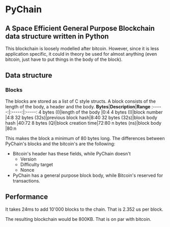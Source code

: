 # PyChain

## A Space Efficient General Purpose Blockchain data structure written in Python

This blockchain is loosely modelled after bitcoin. However, since it is less application specific, it could in theory be used for almost anything (even bitcoin, just have to put things in the body of the block).

## Data structure

### Blocks
The blocks are stored as a list of C style structs. A block consists of the length of the body, a header and the body.
**Bytes**|**Description**|**Range**
:-----:|:-----:|:-----:
4 bytes (I)|length of the body |0:4
4 bytes (I)|block number |4:8
32 bytes (32s)|previous block hash|8:40
32 bytes (32s)|block body hash |40:72
8 bytes (Q)|block creation time|72:80
n bytes (ns)|block body |80:n

This makes the block a minimum of 80 bytes long.
The differences between PyChain's blocks and the bitcoin's are the following:
- Bitcoin's header has these fields, while PyChain doesn't
  - Version 
  - Difficulty target
  - Nonce 
- PyChain has a general purpose block body, while Bitcoin's reserved for transactions.

## Performance
It takes 24ms to add 10'000 blocks to the chain. That is 2.352 us per block.

The resulting blockchain would be 800KB. That is on par with bitcoin.
